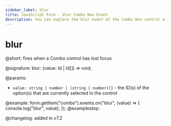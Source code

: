 ```yaml
---
sidebar_label: blur
title: JavaScript Form - blur Combo Box Event 
description: You can explore the blur event of the Combo Box control of Form in the documentation of the DHTMLX JavaScript UI library. Browse developer guides and API reference, try out code examples and live demos, and download a free 30-day evaluation version of DHTMLX Suite 7.
---
```


# blur

@short: fires when a Combo control has lost focus

@signature: blur: (value: Id | Id[]) => void;

@params:
- `value: string | number | (string | number)[]` - the ID(s) of the option(s) that are currently selected in the control

@example:
form.getItem("combo").events.on("blur", (value) => {
    console.log("blur", value);
});
@examplestop:

@changelog: added in v7.2

